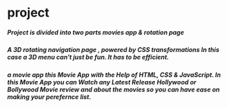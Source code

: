 # project
<h5>Project is divided into two parts movies app  & rotation page <h5>
<h5> A 3D rotating navigation page , powered by CSS transformations In this case a 3D menu can't just be fun. It has to be efficient. <h5> 
  <h5> a movie app  this Movie App with the Help of HTML, CSS & JavaScript. In this Movie App you can Watch any Latest Release Hollywood or Bollywood Movie  review and about the movies so you can have ease on making  your perefernce  list. <h5>
